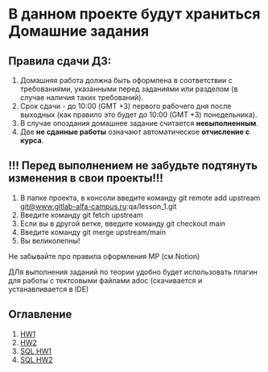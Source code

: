 # В данном проекте будут храниться Домашние задания

## Правила сдачи ДЗ:
1. Домашняя работа должна быть оформлена в соответствии с требованиями, указанными перед заданиями или разделом (в случае наличия таких требований).
2. Срок сдачи - до 10:00 (GMT +3) первого рабочего дня после выходных (как правило это будет до 10:00 (GMT +3) понедельника).
3. В случае опоздания домашнее задание считается **невыполненным**.
4. Две **не сданные работы** означают автоматическое **отчисление с курса**.

## !!! Перед выполнением не забудьте подтянуть изменения в свои проекты!!!
1. В папке проекта, в консоли введите команду
   git remote add upstream [git@www.gitlab-alfa-campus.ru](mailto:git@www.gitlab-alfa-campus.ru):qa/lesson_1.git
2. Введите команду git fetch upstream
3. Если вы в другой ветке, введите команду git checkout main
4. Введите команду git merge upstream/main
5. Вы великолепны!

Не забывайте про правила оформления МР (см.Notion)

ДЛя выполнения заданий по теории удобно будет использовать плагин для работы с тектсовыми файлами adoc (скачивается и устанавливается в IDE)

## Оглавление

1. [HW1](HW1/HW1.md)
2. [HW2](HW2/HW2.md)
3. [SQL HW1](HW3/SQL_Part1.md)
4. [SQL HW2](HW3/SQL_Part2.md)
